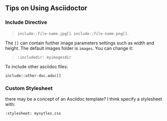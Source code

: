 ## Tips on Using Asciidoctor

### Include Directive

> `include::file-name.jpg[]`. 
> `include::file-name.png[]`. 

The `[]` can contain further image parameters settings such as width and height. The default images folder is `images`. You can change it: 

> `:includedir: myimagesdir`

To include other asciidoc files:

`include::other-doc.adoc[]`

### Custom Stylesheet

there may be a concept of an Asciidoc template? I think specify a stylesheet with:

`:stylesheet: mysytles.css`



